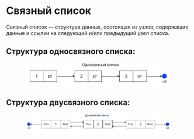 # Связный список

Связный список — структура данных, состоящая из узлов, содержащих данные и ссылки на следующий и/или предыдущий узел списка.

## Структура односвязного списка:

<p align="center">
    <img width="400" src="src/List1.png"
    alt="связный список"
    >
</p>

## Структура двусвязного списка:

<p align="center">
    <img width="400" src="src/List2.png"
    alt="связный список"
    >
</p>
